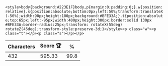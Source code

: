`<style>body{background:#223E1F}body,p{margin:0;padding:0;}.w{position:relative}.s{position:absolute;bottom:0px;left:50%;transform:translateX(-50%);width:90px;height:100px;background:#BFE33A;}.t{position:absolute;top:65px;left:-95px;width:400px;height:300px;border:solid 130px #BFE33A;border-radius:25px;transform: rotateX(55deg) rotateZ(45deg);transform-style:preserve-3d;}</style><p class="w"><p class="t"></p><p class="s"></p></p>`

| Characters | Score 🏆 | %    |
| ---------- | -------- | ---- |
| 432        | 595.33   | 99.8 |
